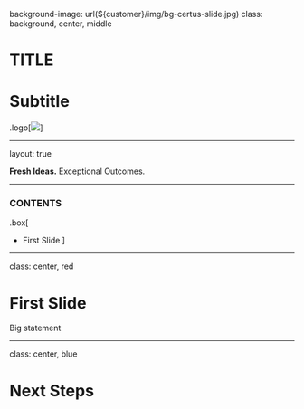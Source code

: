 background-image: url(${customer}/img/bg-certus-slide.jpg)
class: background, center, middle

# TITLE

# Subtitle

.logo[<img src="${customer}/img/logo.png"/>]

---
layout: true
<div id="footer-content"><p><strong>Fresh Ideas.</strong> Exceptional Outcomes.</p></div>

---


### CONTENTS

.box[
* First Slide
]

---

class: center, red

# First Slide

Big statement

---

class: center, blue

# Next Steps
